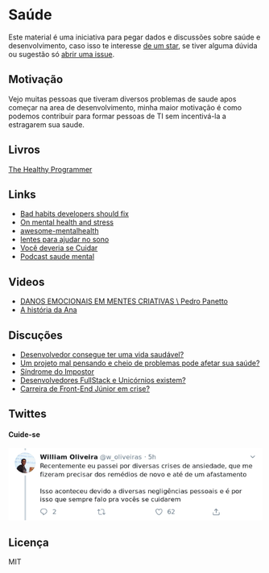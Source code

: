 # Saúde

Este material é uma iniciativa para pegar dados e discussões sobre saúde e desenvolvimento, caso isso te interesse [de um star](https://github.com/enieber/saude/),
se tiver alguma dúvida ou sugestão só [abrir uma issue](https://github.com/enieber/saude/issues/new).

## Motivação

Vejo muitas pessoas que tiveram diversos problemas de saude apos começar na area de desenvolvimento, minha maior motivação é como podemos contribuir para formar pessoas de TI sem incentivá-la a estragarem sua saude.

## Livros



[The Healthy Programmer](https://pragprog.com/book/jkthp/the-healthy-programmer)

## Links

- [Bad habits developers should fix](https://dev.to/lewismenelaws/bad-habits-developers-should-fix-53n9)
- [On mental health and stress](https://laravel-news.com/on-mental-health-and-stress)
- [awesome-mentalhealth](https://github.com/theimpossibleastronaut/awesome-mentalhealth)
- [lentes para ajudar no sono](https://www.hoyavision.com/br/)
- [Você deveria se Cuidar](http://gabsferreira.com/voce-deveria-se-cuidar/)
- [Podcast saude mental]( https://zofe.com.br/posts/saude-mental/)

## Videos

- [DANOS EMOCIONAIS EM MENTES CRIATIVAS \\ Pedro Panetto](https://www.youtube.com/watch?v=mmBwfl8htE0)
- [A história da Ana](https://www.youtube.com/watch?v=nngF9N6ePgY)

## Discuções

- [Desenvolvedor consegue ter uma vida saudável?](https://github.com/frontendbr/forum/issues/752)
- [Um projeto mal pensando e cheio de problemas pode afetar sua saúde?](https://github.com/frontendbr/forum/issues/453)
- [Síndrome do Impostor ](https://github.com/frontendbr/forum/issues/372)
- [Desenvolvedores FullStack e Unicórnios existem?](https://github.com/frontendbr/forum/issues/506)
- [Carreira de Front-End Júnior em crise? ](https://github.com/frontendbr/forum/issues/222)

## Twittes

#### Cuide-se 

![Twitte falando sobre cuidar da saude](https://raw.githubusercontent.com/enieber/saude/master/dev-health-0.png)

## Licença

MIT
